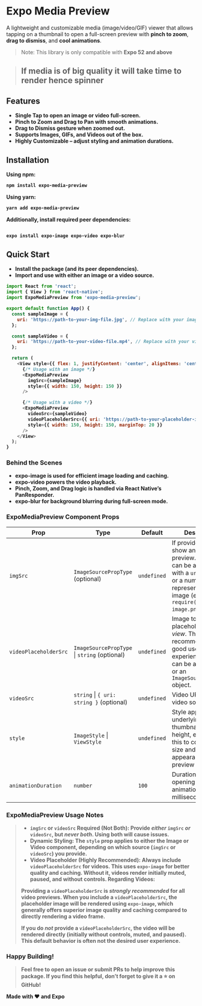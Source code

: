 # Expo Media Preview

A lightweight and customizable media (image/video/GIF) viewer that allows tapping on a thumbnail to open a full-screen preview with **pinch to zoom**, **drag to dismiss**, and **cool animations**.

> Note: This library is only compatible with <strong>Expo 52 and above


 > ## If media is of big quality it will take time to render hence spinner


## Features

- Single Tap to open an image or video full-screen.  
- Pinch to Zoom and **Drag to Pan** with smooth animations.  
- Drag to Dismiss gesture when zoomed out.  
- Supports Images, GIFs, and Videos out of the box.  
- Highly Customizable – adjust styling and animation durations.


## Installation

**Using npm:**

```bash
npm install expo-media-preview

```

**Using yarn:**

```bash
yarn add expo-media-preview

```

**Additionally, install required peer dependencies:**

```bash

expo install expo-image expo-video expo-blur

```

## Quick Start

- Install the package (and its peer dependencies).
- Import and use <ExpoMediaPreview /> with either an image or a video source.


```javascript
import React from 'react';
import { View } from 'react-native';
import ExpoMediaPreview from 'expo-media-preview';

export default function App() {
  const sampleImage = {
    uri: 'https://path-to-your-img-file.jpg', // Replace with your image URL
  };

  const sampleVideo = {
    uri: 'https://path-to-your-video-file.mp4', // Replace with your video URL
  };

  return (
    <View style={{ flex: 1, justifyContent: 'center', alignItems: 'center' }}>
      {/* Usage with an image */}
      <ExpoMediaPreview
        imgSrc={sampleImage}
        style={{ width: 150, height: 150 }}
      />

      {/* Usage with a video */}
      <ExpoMediaPreview
        videoSrc={sampleVideo}
        videoPlaceholderSrc={{ uri: 'https://path-to-your-placeholder-image.jpg' }}
        style={{ width: 150, height: 150, marginTop: 20 }}
      />
    </View>
  );
}


```

### Behind the Scenes
- expo-image is used for efficient image loading and caching.
- expo-video powers the video playback.
- Pinch, Zoom, and Drag logic is handled via React Native’s PanResponder.
- expo-blur for background blurring during full-screen mode.


### ExpoMediaPreview Component Props

| Prop | Type | Default | Description |
|---|---|---|---|
| `imgSrc` | `ImageSourcePropType` (optional) | `undefined` | If provided, this will show an image preview.  This prop can be an object with a `uri` property, or a number representing a local image (e.g., from `require('./my-image.png')`). |
| `videoPlaceholderSrc` | `ImageSourcePropType` \| `string` (optional) | `undefined` | Image to show as a placeholder *in small view*. This is highly recommended for a good user experience.  This can be a URI string or an `ImageSourcePropType` object. |
| `videoSrc` | `string` \| `{ uri: string }` (optional) | `undefined` | Video URL or local video source.|
| `style` | `ImageStyle` \| `ViewStyle` | `undefined` | Style applied to the underlying thumbnail (width, height, etc.).  Use this to control the size and appearance of the preview area. |
| `animationDuration` | `number` | `100` | Duration of the opening and closing animations (in milliseconds). |

### ExpoMediaPreview Usage Notes
>
> *   **`imgSrc` or `videoSrc` Required (Not Both):** Provide *either* `imgSrc` *or* `videoSrc`, but *never both*.  Using both will cause issues.
> *   **Dynamic Styling:** The `style` prop applies to either the Image or Video component, depending on which source (`imgSrc` or `videoSrc`) you provide.
> *   **Video Placeholder (Highly Recommended):** Always include `videoPlaceholderSrc` for videos.  This uses `expo-image` for better quality and caching. Without it, videos render initially muted, paused, and without controls.
**Regarding Videos:**
>
> Providing a `videoPlaceholderSrc` is *strongly recommended* for all video previews.  When you include a `videoPlaceholderSrc`, the placeholder image will be rendered using `expo-image`, which generally offers superior image quality and caching compared to directly rendering a video frame.
>
> If you do *not* provide a `videoPlaceholderSrc`, the video will be rendered directly (initially without controls, muted, and paused). This default behavior is often not the desired user experience.
>

### Happy Building!

>
> Feel free to open an issue or submit PRs to help improve this package. If you find this helpful, don’t forget to give it a ⭐ on GitHub!
>

Made with ❤️ and Expo


